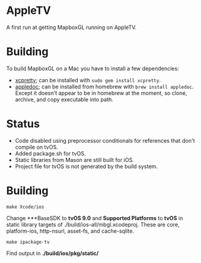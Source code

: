 # AppleTV

A first run at getting MapboxGL running on AppleTV.

# Building

To build MapboxGL on a Mac you have to install a few dependencies:

* [xcpretty](https://github.com/supermarin/xcpretty); can be installed with ```sudo gem install xcpretty```.
* [appledoc](https://github.com/tomaz/appledoc); can be installed from homebrew with ```brew install appledoc```. Except it doesn't appear to be in homebrew at the moment, so clone, archive, and copy executable into path.

# Status

* Code disabled using preprocessor conditionals for references that don't compile on tvOS.
* Added package.sh for tvOS.
* Static libraries from Mason are still built for iOS.
* Project file for tvOS is not generated by the build system.

# Building

```
make Xcode/ios
```

Change ***BaseSDK to **tvOS 9.0** and **Supported Platforms** to **tvOS** in static library targets of ./build/ios-all/mbgl.xcodeproj. These are core, platform-ios, http-nsurl, asset-fs, and cache-sqlite.

```
make ipackage-tv
```

Find output in **./build/ios/pkg/static/**
